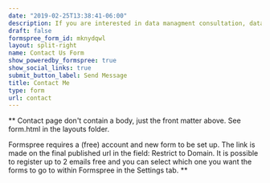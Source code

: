 ```yaml
---
date: "2019-02-25T13:38:41-06:00"
description: If you are interested in data managment consultation, data management services, or personalized training, please reach out to me here and I will get back to you as soon as possible. I look forward to hearing from you!
draft: false
formspree_form_id: mknydqwl
layout: split-right
name: Contact Us Form
show_poweredby_formspree: true
show_social_links: true
submit_button_label: Send Message
title: Contact Me
type: form
url: contact
---
```


** Contact page don't contain a body, just the front matter above.
See form.html in the layouts folder.

Formspree requires a (free) account and new form to be set up. The link is made on the final published url in the field: Restrict to Domain. It is possible to register up to 2 emails free and you can select which one you want the forms to go to within Formspree in the Settings tab.
**
